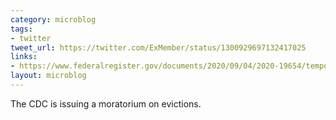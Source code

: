 ```yaml
---
category: microblog
tags:
- twitter
tweet_url: https://twitter.com/ExMember/status/1300929697132417025
links:
- https://www.federalregister.gov/documents/2020/09/04/2020-19654/temporary-halt-in-residential-evictions-to-prevent-the-further-spread-of-covid-19
layout: microblog
---
```

The CDC is issuing a moratorium on evictions.
